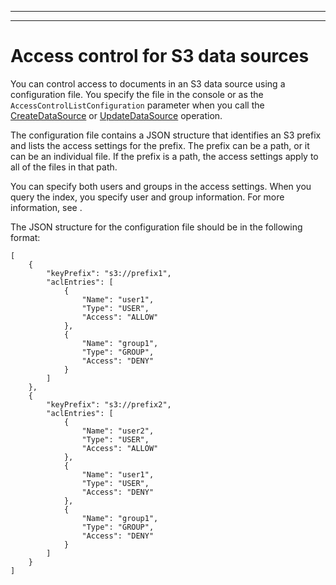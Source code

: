 --------

--------

# Access control for S3 data sources<a name="s3-acl"></a>

You can control access to documents in an S3 data source using a configuration file\. You specify the file in the console or as the `AccessControlListConfiguration` parameter when you call the [CreateDataSource](API_CreateDataSource.md) or [UpdateDataSource](API_UpdateDataSource.md) operation\.

The configuration file contains a JSON structure that identifies an S3 prefix and lists the access settings for the prefix\. The prefix can be a path, or it can be an individual file\. If the prefix is a path, the access settings apply to all of the files in that path\.

You can specify both users and groups in the access settings\. When you query the index, you specify user and group information\. For more information, see [](user-context-filter.md#context-filter-attribute)\.

The JSON structure for the configuration file should be in the following format:

```
[
    {
        "keyPrefix": "s3://prefix1",
        "aclEntries": [
            {
                "Name": "user1",
                "Type": "USER",
                "Access": "ALLOW"
            },
            {
                "Name": "group1",
                "Type": "GROUP",
                "Access": "DENY"
            }
        ]
    },
    {
        "keyPrefix": "s3://prefix2",
        "aclEntries": [
            {
                "Name": "user2",
                "Type": "USER",
                "Access": "ALLOW"
            },
            {
                "Name": "user1",
                "Type": "USER",
                "Access": "DENY"
            },
            {
                "Name": "group1",
                "Type": "GROUP",
                "Access": "DENY"
            }
        ]
    }
]
```